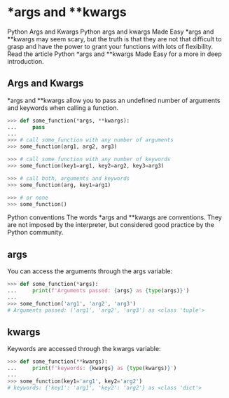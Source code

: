 *args and **kwargs
====

Python Args and Kwargs Python args and kwargs Made Easy *args and **kwargs may seem scary, but the truth is that they are not that difficult to grasp and have the power to grant your functions with lots of flexibility.
Read the article Python *args and **kwargs Made Easy for a more in deep introduction.

## Args and Kwargs
*args and **kwargs allow you to pass an undefined number of arguments and keywords when calling a function.
``` py
>>> def some_function(*args, **kwargs):
...     pass
...
>>> # call some_function with any number of arguments
>>> some_function(arg1, arg2, arg3)

>>> # call some_function with any number of keywords
>>> some_function(key1=arg1, key2=arg2, key3=arg3)

>>> # call both, arguments and keywords
>>> some_function(arg, key1=arg1)

>>> # or none
>>> some_function()
```
Python conventions The words *args and **kwargs are conventions. They are not imposed by the interpreter, but considered good practice by the Python community.
## args
You can access the arguments through the args variable:
``` py
>>> def some_function(*args):
...     print(f'Arguments passed: {args} as {type(args)}')
...
>>> some_function('arg1', 'arg2', 'arg3')
# Arguments passed: ('arg1', 'arg2', 'arg3') as <class 'tuple'>
```

## kwargs
Keywords are accessed through the kwargs variable:
``` py
>>> def some_function(**kwargs):
...     print(f'keywords: {kwargs} as {type(kwargs)}')
...
>>> some_function(key1='arg1', key2='arg2')
# keywords: {'key1': 'arg1', 'key2': 'arg2'} as <class 'dict'>
```
